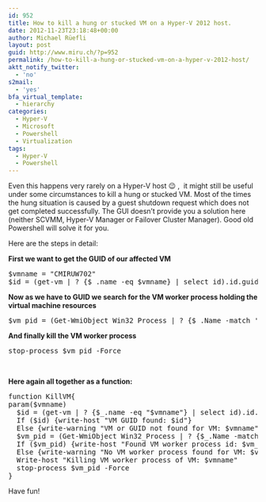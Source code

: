 ```yaml
---
id: 952
title: How to kill a hung or stucked VM on a Hyper-V 2012 host.
date: 2012-11-23T23:18:48+00:00
author: Michael Rüefli
layout: post
guid: http://www.miru.ch/?p=952
permalink: /how-to-kill-a-hung-or-stucked-vm-on-a-hyper-v-2012-host/
aktt_notify_twitter:
  - 'no'
s2mail:
  - 'yes'
bfa_virtual_template:
  - hierarchy
categories:
  - Hyper-V
  - Microsoft
  - Powershell
  - Virtualization
tags:
  - Hyper-V
  - Powershell
---
```

Even this happens very rarely on a Hyper-V host 😉 ,  it might still be useful under some circumstances to kill a hung or stucked VM. Most of the times the hung situation is caused by a guest shutdown request which does not get completed successfully. The GUI doesn&#8217;t provide you a solution here (neither SCVMM, Hyper-V Manager or Failover Cluster Manager). Good old Powershell will solve it for you.

Here are the steps in detail:

**First we want to get the GUID of our affected VM**

<pre>$vmname = "CMIRUW702"
$id = (get-vm | ? {$_.name -eq $vmname} | select id).id.guid</pre>

**Now as we have to GUID we search for the VM worker process holding the virtual machine resources**

<pre>$vm_pid = (Get-WmiObject Win32_Process | ? {$_.Name -match 'vmwp' -and $_.CommandLine -match $id}).ProcessId</pre>

**And finally kill the VM worker process**

<pre>stop-process $vm_pid -Force</pre>

&nbsp;

**Here again all together as a function:**

<pre>function KillVM{  
param($vmname)
  $id = (get-vm | ? {$_.name -eq "$vmname"} | select id).id.guid
  If ($id) {write-host "VM GUID found: $id"}
  Else {write-warning "VM or GUID not found for VM: $vmname"; break}
  $vm_pid = (Get-WmiObject Win32_Process | ? {$_.Name -match 'vmwp' -and $_.CommandLine -match $id}).ProcessId
  If ($vm_pid) {write-host "Found VM worker process id: $vm_pid"}
  Else {write-warning "No VM worker process found for VM: $vmname"}
  Write-host "Killing VM worker process of VM: $vmname"
  stop-process $vm_pid -Force
}</pre>

Have fun!